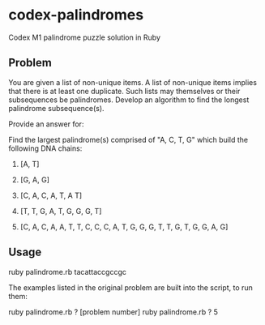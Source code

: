codex-palindromes
=================

Codex M1 palindrome puzzle solution in Ruby

## Problem

You are given a list of non-unique items. A list of non-unique items implies that there is at least one duplicate. Such lists may themselves or their subsequences be palindromes. Develop an algorithm to find the longest palindrome subsequence(s).

Provide an answer for:

Find the largest palindrome(s) comprised of "A, C, T, G" which build the following DNA chains:

1) [A, T]

2) [G, A, G]

3) [C, A, C, A, T, A T]

4) [T, T, G, A, T, G, G, G, T] 

5) [C, A, C, A, A, T, T, C, C, C, A, T, G, G, G, T, T, G, T, G, G, A, G]

## Usage

  ruby palindrome.rb tacattaccgccgc

The examples listed in the original problem are built into the script, to run them:

  ruby palindrome.rb ? [problem number]
  ruby palindrome.rb ? 5
